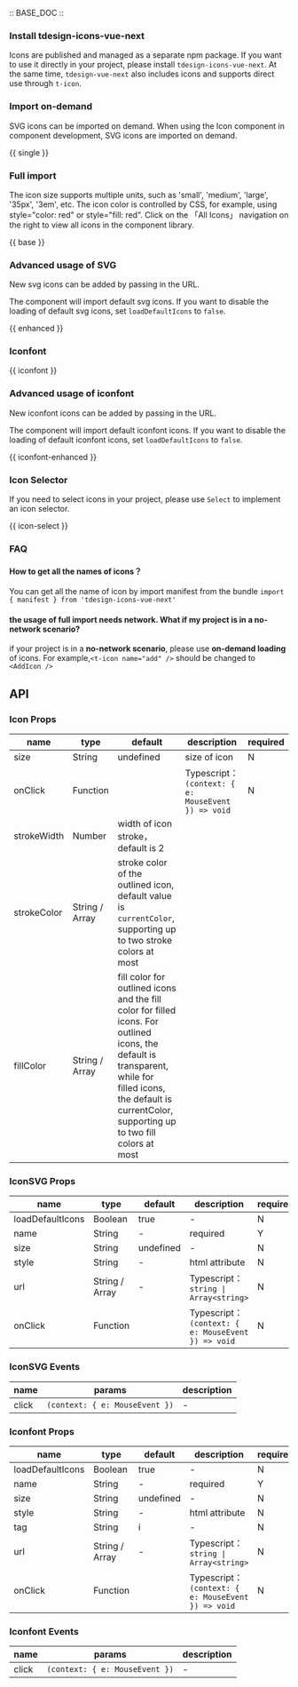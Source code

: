 :: BASE_DOC ::

### Install tdesign-icons-vue-next

Icons are published and managed as a separate npm package. If you want to use it directly in your project, please install `tdesign-icons-vue-next`. At the same time, `tdesign-vue-next` also includes icons and supports direct use through `t-icon`.

### Import on-demand

SVG icons can be imported on demand. When using the Icon component in component development, SVG icons are imported on demand.

{{ single }}

### Full import

The icon size supports multiple units, such as 'small', 'medium', 'large', '35px', '3em', etc. 
The icon color is controlled by CSS, for example, using style="color: red" or style="fill: red". 
Click on the 「All Icons」 navigation on the right to view all icons in the component library.

{{ base }}



### Advanced usage of SVG

New svg icons can be added by passing in the URL. 

The component will import default svg icons. If you want to disable the loading of default svg icons, set `loadDefaultIcons` to `false`.

{{ enhanced }}

### Iconfont

{{ iconfont }}

### Advanced usage of iconfont

New iconfont icons can be added by passing in the URL. 

The component will import default iconfont icons. If you want to disable the loading of default iconfont icons, set `loadDefaultIcons` to `false`.


{{ iconfont-enhanced }}

### Icon Selector

If you need to select icons in your project, please use `Select` to implement an icon selector.

{{ icon-select }}

### FAQ

#### How to get all the names of icons？

You can get all the name of icon by import manifest from the bundle `import { manifest } from 'tdesign-icons-vue-next'`

#### the usage of full import needs network. What if my project is in a no-network scenario?

if your project is in a **no-network scenario**, please use **on-demand loading** of icons. For example,`<t-icon name="add" />` should be changed to `<AddIcon />`

## API

### Icon Props

name | type | default | description | required
-- | -- | -- | -- | --
size | String | undefined | size of icon | N
onClick | Function |  | Typescript：`(context: { e: MouseEvent }) => void`<br/> | N
strokeWidth | Number | width of icon stroke，default is 2
strokeColor | String / Array | stroke color of the outlined icon, default value is `currentColor`, supporting up to two stroke colors at most
fillColor | String / Array | fill color for outlined icons and the fill color for filled icons. For outlined icons, the default is transparent, while for filled icons, the default is currentColor, supporting up to two fill colors at most

### IconSVG Props

name | type | default | description | required
-- | -- | -- | -- | --
loadDefaultIcons | Boolean | true | \- | N
name | String | - | required | Y
size | String | undefined | \- | N
style | String | - | html attribute | N
url | String / Array | - | Typescript：`string \| Array<string>` | N
onClick | Function |  | Typescript：`(context: { e: MouseEvent }) => void`<br/> | N

### IconSVG Events

name | params | description
-- | -- | --
click | `(context: { e: MouseEvent })` | \-

### Iconfont Props

name | type | default | description | required
-- | -- | -- | -- | --
loadDefaultIcons | Boolean | true | \- | N
name | String | - | required | Y
size | String | undefined | \- | N
style | String | - | html attribute | N
tag | String | i | \- | N
url | String / Array | - | Typescript：`string \| Array<string>` | N
onClick | Function |  | Typescript：`(context: { e: MouseEvent }) => void`<br/> | N

### Iconfont Events

name | params | description
-- | -- | --
click | `(context: { e: MouseEvent })` | \-
